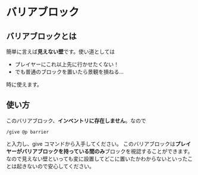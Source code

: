 # バリアブロック

## バリアブロックとは

簡単に言えば**見えない壁**です。使い道としては

- プレイヤーにこれ以上先に行かせたくない！
- でも普通のブロックを置いたら景観を損ねる...

時に使えます。

## 使い方

このバリアブロック、**インベントリに存在しません**。なので

```
/give @p barrier
```

と入力し、give コマンドから入手してください。
このバリアブロックは**プレイヤーがバリアブロックを持っている間のみ**ブロックを視認することができます。
なので見えない壁といっても変に設置してどこに置いたかわからないといったことは起きないので安心してください。
